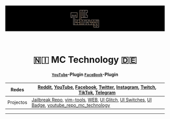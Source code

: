 [![MC Technology](doc/mctechnology_extendido.GIF)](https://www.youtube.com/channel/UC_mYh5PYPHBJ5YYUj8AIkcw)
<div align="center">
  <br> <h1> 🇳🇮  MC Technology 🇩🇪  </h1>
</div>

<h4 align="center">
  <a href="https://www.youtube.com/channel/UC_mYh5PYPHBJ5YYUj8AIkcw?view_as=subscriber" target="_blank"><code>YouTube</code></a>-Plugin
  <a href="https://m.facebook.com/mctechnology17/" target="_blank"><code>FaceBook</code></a>-Plugin
</h4>

Redes | [Reddit](https://www.reddit.com/user/mctechnology17), [YouTube](https://www.youtube.com/channel/UC_mYh5PYPHBJ5YYUj8AIkcw?view_as=subscriber), [Facebook](https://m.facebook.com/mctechnology17/), [Twitter](https://twitter.com/mctechnology17), [Instagram](https://www.instagram.com/mctechnology17/), [Twitch](https://www.twitch.tv/mctechnology17), [TikTok](https://www.tiktok.com/@mctechnology17), [Telegram](https://t.me/mctechnology)
------|-----
Projectos | [Jailbreak Repo](https://mctechnology17.github.io), [vim-tools](https://github.com/mctechnology17/vim-tools), [WEB](https://mctechnology17.com), [UI Glitch](https://repo.packix.com/package/com.mctechnology.uiglitch/), [UI Switches](https://repo.packix.com/package/com.mctechnology.uiswitches/), [UI Badge](https://repo.packix.com/package/com.mctechnology.uibadge/), [youtube_repo_mc_technology](https://github.com/mctechnology17/youtube_repo_mc_technology)
----
